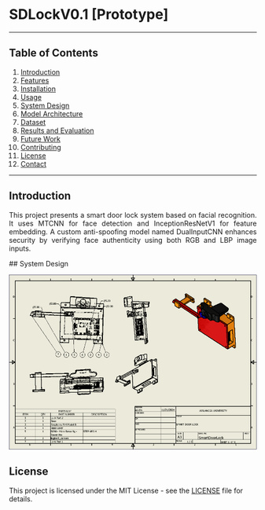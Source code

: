 # SDLockV0.1 [Prototype]
---
## Table of Contents
1. [Introduction](#Introduction)
2. [Features](#features)
3. [Installation](#installation)
4. [Usage](#usage)
5. [System Design](#system-design)
6. [Model Architecture](#model-architecture)
7. [Dataset](#dataset)
8. [Results and Evaluation](#results-and-evaluation)
9. [Future Work](#future-work)
10. [Contributing](#contributing)
11. [License](#license)
12. [Contact](#contact)
---
## Introduction
<p align="justify">
This project presents a smart door lock system based on facial recognition. It uses MTCNN for face detection and InceptionResNetV1 for feature embedding. A custom anti-spoofing model named DualInputCNN enhances security by verifying face authenticity using both RGB and LBP image inputs.
</p>
## System Design
<p align="center">
    <img width="1000" src="https://github.com/AlvinOctaH/FRdoorlock-MNV2.3/blob/main/assets/SmartDoorLock.png" alt="result_training_test">
</p>

## License
This project is licensed under the MIT License - see the [LICENSE](LICENSE) file for details.

